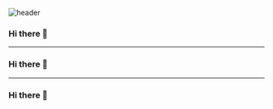 ![header](https://capsule-render.vercel.app/api?type=wave&color=auto&height=300&section=header&text=깃허브%20특강&fontSize=90)

### Hi there 👋
---
### Hi there 👋
---
### Hi there 👋





<!--
**Dgony/Dgony** is a ✨ _special_ ✨ repository because its `README.md` (this file) appears on your GitHub profile.

Here are some ideas to get you started:

- 🔭 I’m currently working on ...
- 🌱 I’m currently learning ...
- 👯 I’m looking to collaborate on ...
- 🤔 I’m looking for help with ...
- 💬 Ask me about ...
- 📫 How to reach me: ...
- 😄 Pronouns: ...
- ⚡ Fun fact: ...
-->
